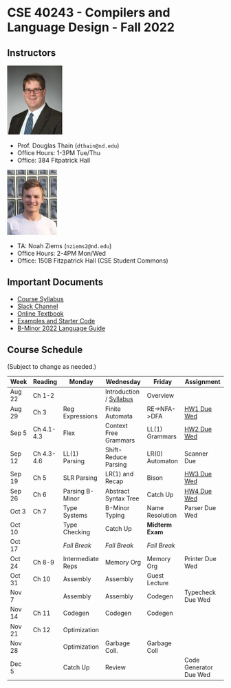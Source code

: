 # CSE 40243 - Compilers and Language Design - Fall 2022

## Instructors

![](images/dthain.jpg)
- Prof. Douglas Thain (`dthain@nd.edu`)
- Office Hours: 1-3PM Tue/Thu
- Office: 384 Fitpatrick Hall

![](images/nziems2.jpg)
- TA: Noah Ziems (`nziems2@nd.edu`)
- Office Hours: 2-4PM Mon/Wed
- Office: 150B Fitzpatrick Hall (CSE Student Commons)
  
## Important Documents

- [Course Syllabus](syllabus.md)
- [Slack Channel](https://nd-cse.slack.com/channels/compilers-fa22)
- [Online Textbook](http://compilerbook.org)
- [Examples and Starter Code](https://github.com/dthain/compilerbook-examples)
- [B-Minor 2022 Language Guide](bminor.md)

## Course Schedule

(Subject to change as needed.)

|Week | Reading | Monday | Wednesday | Friday | Assignment |
|-----|---------|-------|------------|--------|------------|
|Aug 22 | Ch 1-2     |                 | Introduction / [Syllabus](syllabus.md)  | Overview        |  |
|Aug 29 | Ch 3       | Reg Expressions | Finite Automata       | RE->NFA->DFA    | [HW1 Due Wed](homework.md) |
|Sep 5  | Ch 4.1-4.3 | Flex            | Context Free Grammars | LL(1) Grammars  | [HW2 Due Wed](homework.md) | 
|Sep 12 | Ch 4.3-4.6 | LL(1) Parsing   | Shift-Reduce Parsing  | LR(0) Automaton | Scanner Due |
|Sep 19 | Ch 5       | SLR Parsing     | LR(1) and Recap       | Bison           | [HW3 Due Wed](homework.md) |
|Sep 26 | Ch 6       | Parsing B-Minor | Abstract Syntax Tree  | Catch Up        | [HW4 Due Wed](homework.md) |
|Oct 3  | Ch 7       | Type Systems    | B-Minor Typing        | Name Resolution  | Parser Due Wed |
|Oct 10 |            | Type Checking   | Catch Up              | **Midterm Exam** |                   |
|Oct 17 |            | *Fall Break*    | *Fall Break*          | *Fall Break*     |                   |
|Oct 24 | Ch 8-9     | Intermediate Reps | Memory Org          | Memory Org       | Printer Due Wed   |
|Oct 31 | Ch 10      | Assembly        | Assembly              | Guest Lecture    |                   |
|Nov 7  |            | Assembly        | Assembly              | Codegen          | Typecheck Due Wed |
|Nov 14 | Ch 11      | Codegen         | Codegen               | Codegen          |                   |
|Nov 21 | Ch 12      | Optimization    |                       |                  |                   |
|Nov 28 |            | Optimization    | Garbage Coll.         | Garbage Coll     |
|Dec 5  |            | Catch Up        | Review                |                  |  Code Generator Due Wed|
